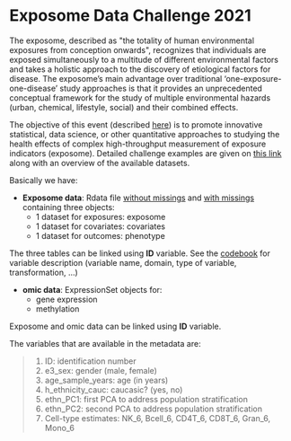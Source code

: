 # Exposome Data Challenge 2021

The exposome, described as "the totality of human environmental exposures from conception onwards", recognizes that individuals are exposed simultaneously to a multitude of different environmental factors and takes a holistic approach to the discovery of etiological factors for disease. The exposome’s main advantage over traditional ‘one-exposure-one-disease’ study approaches is that it provides an unprecedented conceptual framework for the study of multiple environmental hazards (urban, chemical, lifestyle, social) and their combined effects.

The objective of this event (described [here](https://www.isglobal.org/-/exposome-data-analysis-challenge)) is to promote innovative statistical, data science, or other quantitative approaches to studying the health effects of complex high-throughput measurement of exposure indicators (exposome). Detailed challenge examples are given on [this link](https://docs.google.com/document/d/1ul3v-sIniLuTjFB1F1CrFQIX8mrEXVnvSzOF7BCOnpQ/edit) along with an overview of the available datasets. 

Basically we have:

- **Exposome data**:  Rdata file [without missings](https://github.com/isglobal-brge/brgedata/blob/master/data/ExposomeDataChallenge2021/exposome.RData) and [with missings](https://github.com/isglobal-brge/brgedata/blob/master/data/ExposomeDataChallenge2021/exposome_NA.RData) containing three objects:
     - 1 dataset for exposures: exposome
     - 1 dataset for covariates: covariates
     - 1 dataset for outcomes: phenotype

The three tables can be linked using **ID** variable. See the [codebook](https://github.com/isglobal-brge/brgedata/blob/master/data/ExposomeDataChallenge2021/codebook.xlsx) for variable description (variable name, domain, type of variable, transformation, ...)


- **omic data**: ExpressionSet objects for:
     - gene expression
     - methylation

Exposome and omic data can be linked using **ID** variable. 

The variables that are available in the metadata are:
> 1. ID: identification number
> 2. e3_sex: gender (male, female)
> 3. age_sample_years: age (in years)
> 4. h_ethnicity_cauc: caucasic? (yes, no)
> 5. ethn_PC1: first PCA to address population stratification
> 6. ethn_PC2: second PCA to address population stratification
> 7. Cell-type estimates: NK_6, Bcell_6, CD4T_6, CD8T_6, Gran_6, Mono_6
